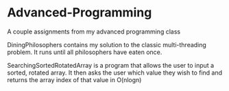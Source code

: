 # Advanced-Programming
A couple assignments from my advanced programming class

DiningPhilosophers contains my solution to the classic multi-threading problem. It runs until all philosophers have eaten once.

SearchingSortedRotatedArray is a program that allows the user to input a sorted, rotated array. It then asks the user which value they wish to find and returns the array index of that value in O(nlogn)
